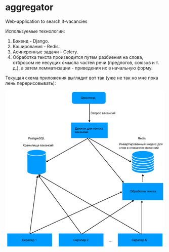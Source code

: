 # aggregator
Web-application to search it-vacancies

Используемые технологии:
  1) Бэкенд - Django.
  2) Кэширования - Redis.
  3) Асинхронные задачи - Celery. 
  4) Обработка текста производится путем разбиения на слова, отбросом не несущих смысла частей речи (предлогов, союзов и т. д.), а затем лемматизации - приведения их в начальную форму.

Текущая схема приложения выглядит вот так (уже не так но мне пока лень перерисовывать):

![schema](https://github.com/Nutrymaco/aggregator/blob/master/Screenshot3.png)

